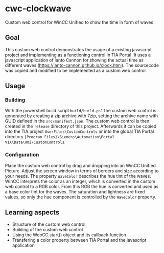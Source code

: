 # cwc-clockwave
Custom web control for WinCC Unified to show the time in form of waves

## Goal
This custom web control demonstrates the usage of a existing javascript project and implementing as a functioning control in TIA Portal. It uses a javascript application of Ianto Cannon for showing the actual time as different waves (https://ianto-cannon.github.io/clock.html). The sourcecode was copied and modified to be implemented as a custom web control.

## Usage
### Building
With the powershell build script `build/build.ps1` the custom web control is generated by creating a zip archive with 7zip, setting the archive name with GUID defined in the `src/manifest.json`. The custom web control is then created in the `release` directory of this project. Afterwards it can be copied into the TIA project `UserFiles\CustomControls` or into the global TIA Portal directory `{Program Files}\Siemens\Automation\Portal V1X\Data\Hmi\CustomControls`.

### Configuration
Place the custom web control by drag and dropping into an WinCC Unified Picture. Adjust the screen window in terms of borders and size according to your needs.
The property `WaveColor` describes the hue tint of the waves. WinCC interprets the color as an integer, which is converted in the custom web control to a RGB color. From this RGB the hue is converted and used as a base color tint for the waves. The saturation and lightness are fixed values, so only the hue component is controlled by the `WaveColor` property.

## Learning aspects
- Structure of the custom web control
- Building of the custom web control
- Using the WebCC.start() object and its callback function
- Transfering a color property between TIA Portal and the javascript application